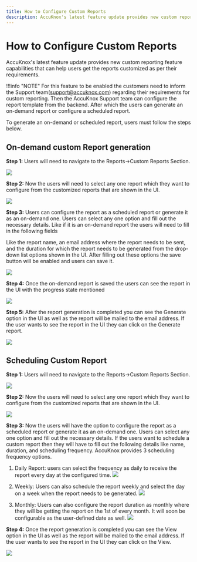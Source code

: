 ```yaml
---
title: How to Configure Custom Reports
description: AccuKnox's latest feature update provides new custom reporting feature capabilities that can help users get the reports customized as per their requirements.
---
```


# How to Configure Custom Reports

AccuKnox's latest feature update provides new custom reporting feature capabilities that can help users get the reports customized as per their requirements.

!!!info "NOTE"
    For this feature to be enabled the customers need to inform the Support team(<support@accuknox.com>) regarding their requirements for custom reporting. Then the AccuKnox Support team can configure the report template from the backend. After which the users can generate an on-demand report or configure a scheduled report.

To generate an on-demand or scheduled report, users must follow the steps below.

## On-demand custom Report generation

**Step 1:** Users will need to navigate to the Reports->Custom Reports Section.

![](./images/custom-reports/5.png)

**Step 2:** Now the users will need to select any one report which they want to configure from the customized reports that are shown in the UI.

![](./images/custom-reports/4.png)

**Step 3:** Users can configure the report as a scheduled report or generate it as an on-demand one. Users can select any one option and fill out the necessary details. Like if it is an on-demand report the users will need to fill in the following fields

Like the report name, an email address where the report needs to be sent, and the duration for which the report needs to be generated from the drop-down list options shown in the UI. After filling out these options the save button will be enabled and users can save it.

![](./images/custom-reports/9.png)

**Step 4:** Once the on-demand report is saved the users can see the report in the UI with the progress state mentioned

![](./images/custom-reports/8.png)

**Step 5:** After the report generation is completed you can see the Generate option in the UI as well as the report will be mailed to the email address. If the user wants to see the report in the UI they can click on the Generate report.

![](./images/custom-reports/6.png)

## Scheduling Custom Report

**Step 1:** Users will need to navigate to the Reports->Custom Reports Section.

![](./images/custom-reports/5.png)

**Step 2:** Now the users will need to select any one report which they want to configure from the customized reports that are shown in the UI.

![](./images/custom-reports/4.png)

**Step 3:** Now the users will have the option to configure the report as a scheduled report or generate it as an on-demand one. Users can select any one option and fill out the necessary details. If the users want to schedule a custom report then they will have to fill out the following details like name, duration, and scheduling frequency. AccuKnox provides 3 scheduling frequency options.

1. Daily Report: users can select the frequency as daily to receive the report every day at the configured time.
![](./images/custom-reports/7.png)

1. Weekly: Users can also schedule the report weekly and select the day on a week when the report needs to be generated.
![](./images/custom-reports/3.png)

1. Monthly: Users can also configure the report duration as monthly where they will be getting the report on the 1st of every month. It will soon be configurable as the user-defined date as well.
![](./images/custom-reports/1.png)

**Step 4:** Once the report generation is completed you can see the View option in the UI as well as the report will be mailed to the email address. If the user wants to see the report in the UI they can click on the View.

![](./images/custom-reports/6.png)
